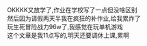 OKKKK又放学了,作业在学校写了一点但没啥区别      
然后因为请假两天半我在疯狂的补作业,给我累炸了       
玩生死冒险战力96w了,我感觉在玩单机游戏         
这个文章是我11点写的,明天还要调休上课,累啊      
